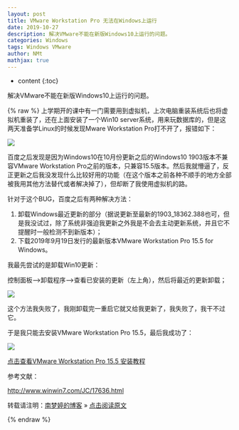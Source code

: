 ```yaml
---
layout: post
title: VMware Workstation Pro 无法在Windows上运行  
date: 2019-10-27
description: 解决VMware不能在新版Windows10上运行的问题。  
categories: Windows
tags: Windows VMware
author: NMt
mathjax: true
---
```


* content
{:toc}

解决VMware不能在新版Windows10上运行的问题。  

<div style='display: none'>
@@@@
</div>





{% raw %}
上学期开的课中有一门需要用到虚拟机，上次电脑重装系统后也将虚拟机重装了，还在上面安装了一个Win10 server系统，用来玩数据库的，但是这两天准备学Linux的时候发现Mware Workstation Pro打不开了，报错如下：  

![][pt_01]  

百度之后发现是因为Windows10在10月份更新之后的Windows10 1903版本不兼容VMware Workstation Pro之前的版本，只兼容15.5版本。然后我就懵逼了，反正更新之后我没发现什么比较好用的功能（在这个版本之前各种不顺手的地方全部被我用其他方法替代或者解决掉了），但却断了我使用虚拟机的路。

针对于这个BUG，百度之后有两种解决方法：  

1. 卸载Windows最近更新的部分（据说更新至最新的1903_18362.388也可，但是我没试过，除了系统非强迫我更新之外我是不会去主动更新系统，并且它不提醒时一般检测不到新版本）；  
2. 下载2019年9月19日发行的最新版本VMware Workstation Pro 15.5 for Windows。  

我最先尝试的是卸载Win10更新：  

控制面板-->卸载程序-->查看已安装的更新（左上角），然后将最近的更新卸载；  

![][pt_02]  

这个方法我失败了，我刚卸载完一重启它就又给我更新了，我失败了，我干不过它。  

于是我只能去安装VMware Workstation Pro 15.5，最后我成功了：  

![][pt_03]  

[点击查看VMware Workstation Pro 15.5 安装教程][li_01]  

参考文献：  

http://www.winwin7.com/JC/17636.html



转载请注明：[南梦婷的博客](https://norah2.github.io) » [点击阅读原文](https://norah2.github.io/2019/10/27/Win10_VMware/)   

<!--以下是本文用到的链接-->  

[pt_01]: https://gitee.com/nora2nan/blog-image/raw/master/45_Win10_VMware/01.png
[pt_02]: https://gitee.com/nora2nan/blog-image/raw/master/45_Win10_VMware/02.png
[pt_03]: https://gitee.com/nora2nan/blog-image/raw/master/45_Win10_VMware/03.png

[li_01]: https://norah2.github.io/2019/10/VMware_install/

{% endraw %}
